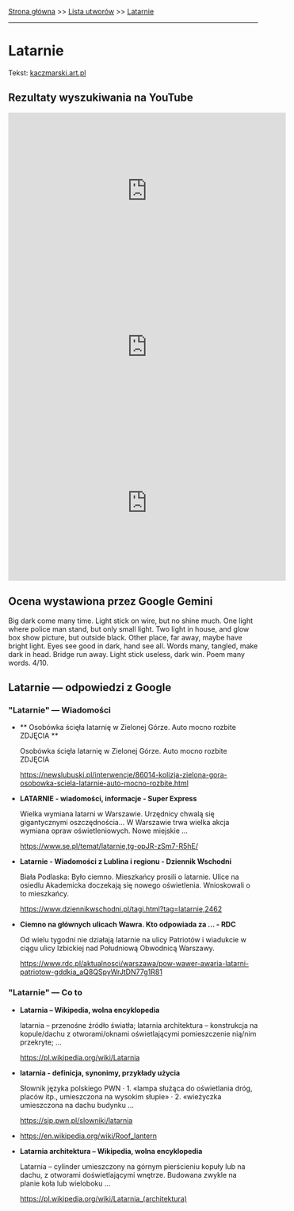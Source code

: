 [Strona główna](../index.md) >> [Lista utworów](../list.md) >> [Latarnie](247.md)

---

# Latarnie

Tekst: [kaczmarski.art.pl](https://www.kaczmarski.art.pl/tworczosc/wiersze/latarnie/)

## Rezultaty wyszukiwania na YouTube

<iframe width="560" height="315" src="https://www.youtube.com/embed/zKdyGE5O2gk?si=IdontcarewhotheIRSsendsImnotpayingtaxes" title="YouTube video player" frameborder="0" allow="accelerometer; autoplay; clipboard-write; encrypted-media; gyroscope; picture-in-picture; web-share" referrerpolicy="strict-origin-when-cross-origin" allowfullscreen></iframe>

<iframe width="560" height="315" src="https://www.youtube.com/embed/NTNcxGVgn9I?si=IdontcarewhotheIRSsendsImnotpayingtaxes" title="YouTube video player" frameborder="0" allow="accelerometer; autoplay; clipboard-write; encrypted-media; gyroscope; picture-in-picture; web-share" referrerpolicy="strict-origin-when-cross-origin" allowfullscreen></iframe>

<iframe width="560" height="315" src="https://www.youtube.com/embed/xMtvBY8QcSM?si=IdontcarewhotheIRSsendsImnotpayingtaxes" title="YouTube video player" frameborder="0" allow="accelerometer; autoplay; clipboard-write; encrypted-media; gyroscope; picture-in-picture; web-share" referrerpolicy="strict-origin-when-cross-origin" allowfullscreen></iframe>

## Ocena wystawiona przez Google Gemini

Big dark come many time.  Light stick on wire, but no shine much.  One light where police man stand, but only small light.  Two light in house, and glow box show picture, but outside black.  Other place, far away, maybe have bright light. Eyes see good in dark, hand see all.  Words many, tangled, make dark in head. Bridge run away. Light stick useless, dark win. Poem many words. 4/10.


## Latarnie — odpowiedzi z Google

### "Latarnie" — Wiadomości

- **  Osobówka ścięła latarnię w Zielonej Górze. Auto mocno rozbite ZDJĘCIA  **

    Osobówka ścięła latarnię w Zielonej Górze. Auto mocno rozbite ZDJĘCIA 

   <https://newslubuski.pl/interwencje/86014-kolizja-zielona-gora-osobowka-sciela-latarnie-auto-mocno-rozbite.html>
- **LATARNIE - wiadomości, informacje - Super Express**

    Wielka wymiana latarni w Warszawie. Urzędnicy chwalą się gigantycznymi oszczędnościa… W Warszawie trwa wielka akcja wymiana opraw oświetleniowych. Nowe miejskie ... 

   <https://www.se.pl/temat/latarnie,tg-opJR-zSm7-R5hE/>
- **Latarnie - Wiadomości z Lublina i regionu - Dziennik Wschodni**

    Biała Podlaska: Było ciemno. Mieszkańcy prosili o latarnie. Ulice na osiedlu Akademicka doczekają się nowego oświetlenia. Wnioskowali o to mieszkańcy. 

   <https://www.dziennikwschodni.pl/tagi.html?tag=latarnie,2462>
- **Ciemno na głównych ulicach Wawra. Kto odpowiada za ... - RDC**

    Od wielu tygodni nie działają latarnie na ulicy Patriotów i wiadukcie w ciągu ulicy Izbickiej nad Południową Obwodnicą Warszawy. 

   <https://www.rdc.pl/aktualnosci/warszawa/pow-wawer-awaria-latarni-patriotow-gddkia_aQ8QSpyWrJtDN77g1R81>

### "Latarnie" — Co to

- **Latarnia – Wikipedia, wolna encyklopedia**

    latarnia – przenośne źródło światła; latarnia architektura – konstrukcja na kopule/dachu z otworami/oknami oświetlającymi pomieszczenie nią/nim przekryte; ... 

   <https://pl.wikipedia.org/wiki/Latarnia>
- **latarnia - definicja, synonimy, przykłady użycia**

    Słownik języka polskiego PWN · 1. «lampa służąca do oświetlania dróg, placów itp., umieszczona na wysokim słupie» · 2. «wieżyczka umieszczona na dachu budynku ... 

   <https://sjp.pwn.pl/slowniki/latarnia>
- <https://en.wikipedia.org/wiki/Roof_lantern>
- **Latarnia architektura – Wikipedia, wolna encyklopedia**

    Latarnia – cylinder umieszczony na górnym pierścieniu kopuły lub na dachu, z otworami doświetlającymi wnętrze. Budowana zwykle na planie koła lub wieloboku ... 

   <https://pl.wikipedia.org/wiki/Latarnia_(architektura)>

